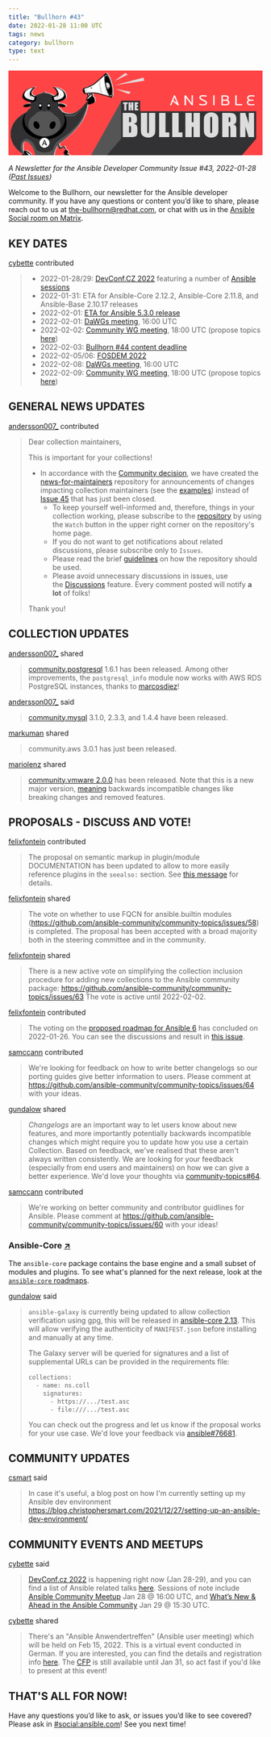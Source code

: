 ```yaml
---
title: "Bullhorn #43"
date: 2022-01-28 11:00 UTC
tags: news
category: bullhorn
type: text
---
```


![Ansible Bullhorn banner](/images/bullhorn-banner-mango.png)

*A Newsletter for the Ansible Developer Community*
*Issue #43, 2022-01-28 ([Past Issues](https://us19.campaign-archive.com/home/?u=56d874e027110e35dea0e03c1&id=d6635f5420))*

Welcome to the Bullhorn, our newsletter for the Ansible developer community. If you have any questions or content you’d like to share, please reach out to us at the-bullhorn@redhat.com, or chat with us in the [Ansible Social room on Matrix](https://matrix.to/#/#social:ansible.com).

<!-- TEASER_END -->

## KEY DATES

[cybette](https://matrix.to/#/@cybette:ansible.im) contributed

> * 2022-01-28/29: [DevConf.CZ 2022](https://devconf.cz/) featuring a number of [Ansible sessions](https://devconfcz2022.sched.com/?searchstring=ansible)
> * 2022-01-31: ETA for Ansible-Core 2.12.2, Ansible-Core 2.11.8, and Ansible-Base 2.10.17 releases
> * 2022-02-01: [ETA for Ansible 5.3.0 release](https://docs.ansible.com/ansible/devel/roadmap/COLLECTIONS_5.html)
> * 2022-02-01: [DaWGs meeting](https://github.com/ansible/community/issues/643), 16:00 UTC
> * 2022-02-02: [Community WG meeting](https://github.com/ansible/community/issues/645), 18:00 UTC (propose topics [here](https://github.com/ansible-community/community-topics/issues))
> * 2022-02-03: [Bullhorn #44 content deadline](https://github.com/ansible/community/wiki/News#the-bullhorn)
> * 2022-02-05/06: [FOSDEM 2022](https://fosdem.org/2022/search/?q=ansible)
> * 2022-02-08: [DaWGs meeting](https://github.com/ansible/community/issues/643), 16:00 UTC
> * 2022-02-09: [Community WG meeting](https://github.com/ansible/community/issues/645), 18:00 UTC (propose topics [here](https://github.com/ansible-community/community-topics/issues))

## GENERAL NEWS UPDATES

[andersson007_](https://matrix.to/#/@andersson007_:matrix.org) contributed

> Dear collection maintainers,
> 
> This is important for your collections!
> 
> * In accordance with the [Community decision](https://github.com/ansible-community/community-topics/issues/51), we have created the [news-for-maintainers](https://github.com/ansible-collections/news-for-maintainers) repository for announcements of changes impacting collection maintainers (see the [examples](https://github.com/ansible-collections/news-for-maintainers#examples-of-news-posted-via-this-repository)) instead of [Issue 45](https://github.com/ansible-collections/overview/issues/45) that has just been closed.
>   - To keep yourself well-informed and, therefore, things in your collection working, please subscribe to the [repository](https://github.com/ansible-collections/news-for-maintainers) by using the `Watch` button in the upper right corner on the repository's home page.
>   - If you do not want to get notifications about related discussions, please subscribe only to `Issues`.
>   - Please read the brief [guidelines](https://github.com/ansible-collections/news-for-maintainers#guidelines) on how the repository should be used.
>   - Please avoid unnecessary discussions in issues, use the [Discussions](https://github.com/ansible-collections/news-for-maintainers/discussions) feature. Every comment posted will notify **a lot** of folks!
>   
> Thank you!

## COLLECTION UPDATES

[andersson007_](https://matrix.to/#/@andersson007_:matrix.org) shared

> [community.postgresql](https://github.com/ansible-collections/community.postgresql/blob/1.6.1/CHANGELOG.rst#v161) 1.6.1 has been released. Among other improvements, the `postgresql_info` module now works with AWS RDS PostgreSQL instances, thanks to [marcosdiez](https://github.com/marcosdiez)!

[andersson007_](https://matrix.to/#/@andersson007_:matrix.org) said

> [community.mysql](https://github.com/ansible-collections/community.mysql) 3.1.0, 2.3.3, and 1.4.4 have been released.

[markuman](https://matrix.to/#/@markuman:libera.chat) shared

> community.aws 3.0.1 has just been released.

[mariolenz](https://matrix.to/#/@mariolenz:matrix.org) shared

> [community.vmware 2.0.0](https://github.com/ansible-collections/community.vmware/blob/main/CHANGELOG.rst#v2-0-0) has been released. Note that this is a new major version, [meaning](https://semver.org/) backwards incompatible changes like breaking changes and removed features.

## PROPOSALS - DISCUSS AND VOTE!

[felixfontein](https://matrix.to/#/@felixfontein:libera.chat) contributed

> The proposal on semantic markup in plugin/module DOCUMENTATION has been updated to allow to more easily reference plugins in the `seealso:` section. See [this message](https://github.com/ansible-community/community-topics/issues/53#issuecomment-1015714024) for details.

[felixfontein](https://matrix.to/#/@felixfontein:libera.chat) shared

> The vote on whether to use FQCN for ansible.builtin modules (https://github.com/ansible-community/community-topics/issues/58) is completed. The proposal has been accepted with a broad majority both in the steering committee and in the community.

[felixfontein](https://matrix.to/#/@felixfontein:libera.chat) shared

> There is a new active vote on simplifying the collection inclusion procedure for adding new collections to the Ansible community package: https://github.com/ansible-community/community-topics/issues/63 The vote is active until 2022-02-02.

[felixfontein](https://matrix.to/#/@felixfontein:libera.chat) contributed

> The voting on the [proposed roadmap for Ansible 6](https://github.com/ansible/ansible/pull/76772) has concluded on 2022-01-26. You can see the discussions and result in [this issue](https://github.com/ansible-community/community-topics/issues/56).

[samccann](https://matrix.to/#/@smccann:matrix.org) contributed

> We're looking for feedback on how to write better changelogs so our porting guides give better information to users. Please comment at https://github.com/ansible-community/community-topics/issues/64 with your ideas.

[gundalow](https://matrix.to/#/@gundalow:ansible.im) shared

> *Changelogs* are an important way to let users know about new features, and more importantly potentially backwards incompatible changes which might require you to update how you use a certain Collection. Based on feedback, we've realised that these aren't always written consistently. We are looking for your feedback (especially from end users and maintainers) on how we can give a better experience. We'd love your thoughts via [community-topics#64](https://github.com/ansible-community/community-topics/issues/64).

[samccann](https://matrix.to/#/@smccann:matrix.org) contributed

> We're working on better community and contributor guidlines for Ansible. Please comment at https://github.com/ansible-community/community-topics/issues/60 with your ideas!

### Ansible-Core [↗](https://github.com/ansible/ansible)

The `ansible-core` package contains the base engine and a small subset of modules and plugins. To see what's planned for the next release, look at the [`ansible-core` roadmaps](https://docs.ansible.com/ansible-core/devel/roadmap/ansible_core_roadmap_index.html).

[gundalow](https://matrix.to/#/@gundalow:ansible.im) said

> `ansible-galaxy` is currently being updated to allow collection verification using gpg, this will be released in [ansible-core 2.13](https://docs.ansible.com/ansible-core/devel/roadmap/ROADMAP_2_13.html). 
> This will allow verifying the authenticity of `MANIFEST.json` before installing and manually at any time.
> 
> The Galaxy server will be queried for signatures and a list of supplemental URLs can be provided in the requirements file:
> ```
> collections:
>   - name: ns.coll
>     signatures:
>       - https://.../test.asc
>       - file:///.../test.asc
> 
> ```
> You can check out the progress and let us know if the proposal works for your use case. We'd love your feedback via [ansible#76681](https://github.com/ansible/ansible/pull/76681).

## COMMUNITY UPDATES

[csmart](https://matrix.to/#/@csmart:matrix.org) said

> In case it's useful, a blog post on how I'm currently setting up my Ansible dev environment https://blog.christophersmart.com/2021/12/27/setting-up-an-ansible-dev-environment/

## COMMUNITY EVENTS AND MEETUPS

[cybette](https://matrix.to/#/@cybette:ansible.im) said

> [DevConf.cz 2022](https://devconf.cz/) is happening right now (Jan 28-29), and you can find a list of Ansible related talks [here](https://devconfcz2022.sched.com/?searchstring=ansible). Sessions of note include [Ansible Community Meetup](https://sched.co/siJx) Jan 28 @ 16:00 UTC, and [What’s New & Ahead in the Ansible Community](https://sched.co/siJE) Jan 29 @ 15:30 UTC.

[cybette](https://matrix.to/#/@cybette:ansible.im) shared

> There's an "Ansible Anwendertreffen" (Ansible user meeting) which will be held on Feb 15, 2022. This is a virtual event conducted in German. If you are interested, you can find the details and registration info [here](https://www.ansible-anwender.de/post/2022/01/register/). The [CFP](https://www.ansible-anwender.de/cfp) is still available until Jan 31, so act fast if you'd like to present at this event!

## THAT'S ALL FOR NOW!

Have any questions you’d like to ask, or issues you’d like to see covered? Please ask in [#social:ansible.com](https://matrix.to/#/#social:ansible.com)! See you next time!
